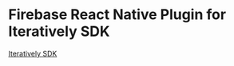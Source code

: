 # Firebase React Native Plugin for Iteratively SDK

[Iteratively SDK](https://github.com/iterativelyhq/itly-sdk/blob/master/README.md)
